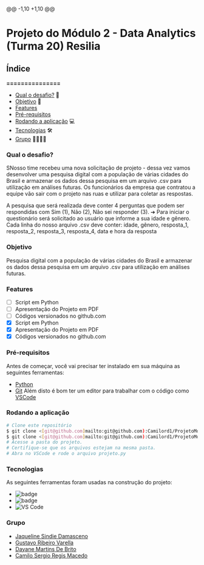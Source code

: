 @@ -1,10 +1,10 @@
# Projeto do Módulo 2 - Data Analytics (Turma 20) Resilia
## Índice
**===============**
- [Qual o desafio?](#qual-o-desafio) 🚨
- [Objetivo](#objetivo) 🚀  
- [Features](#features)
- [Pré-requisitos](#pré-requisitos)
- [Rodando a aplicação](#rodando-a-aplicação) 💻
- [Tecnologias](#tecnologias) 🛠
- [Grupo](#grupo) 👨‍💻👩‍💻
### **Qual o desafio?**
 SNosso time recebeu uma nova solicitação de projeto - dessa vez vamos desenvolver
uma pesquisa digital com a população de várias cidades do Brasil e armazenar os
dados dessa pesquisa em um arquivo .csv para utilização em análises futuras. Os
funcionários da empresa que contratou a equipe vão sair com o projeto nas ruas e
utilizar para coletar as respostas.

A pesquisa que será realizada deve conter 4 perguntas  que podem ser respondidas com Sim (1), Não (2),
Não sei responder (3).
➔ Para iniciar o questionário será solicitado ao usuário que informe a sua idade e
gênero. Cada linha do nosso arquivo .csv deve conter: idade, gênero, resposta_1,
resposta_2, resposta_3, resposta_4, data e hora da resposta

### **Objetivo**
Pesquisa digital com a população de várias cidades do Brasil e armazenar os
dados dessa pesquisa em um arquivo .csv para utilização em análises futuras.



### **Features**
- [ ] Script em Python
- [ ] Apresentação do Projeto em PDF
- [ ] Códigos versionados no github.com
- [x] Script em Python
- [x] Apresentação do Projeto em PDF
- [x] Códigos versionados no github.com

### **Pré-requisitos**
 Antes de começar, você vai precisar ter instalado em sua máquina as seguintes ferramentas:
- [Python](https://www.python.org)
- [Git](https://git-scm.com)
Além disto é bom ter um editor para trabalhar com o código como [VSCode](https://code.visualstudio.com/)
### **Rodando a aplicação**
```bash
# Clone este repositório
$ git clone <[git@github.com]mailto:git@github.com):Camilord1/ProjetoMod2>
$ git clone <[git@github.com]mailto:git@github.com):Camilord1/ProjetoMod2>
# Acesse a pasta do projeto.
# Certifique-se que os arquivos estejam na mesma pasta.
# Abra no VSCode e rode o arquivo projeto.py
```

### **Tecnologias**
As seguintes ferramentas foram usadas na construção do projeto:
- ![badge](https://img.shields.io/badge/python-v3.10.4-yellow)
- ![badge](https://img.shields.io/badge/Python-v3.8.8-yellow)
- ![VS Code](https://img.shields.io/badge/Visual%20Studio-Code-yellow)

### **Grupo**
- [Jaqueline Sindie Damasceno](https://github.com/jaquelinesindie)
- [Gustavo Ribeiro Varella](https://github.com/gustavovarella)
- [Dayane Martins De Brito](https://github.com/DayBrito)
- [Camilo Sergio Regis Macedo](https://github.com/Camilord1)
